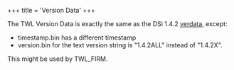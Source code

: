+++
title = 'Version Data'
+++

The TWL Version Data is exactly the same as the DSi 1.4.2
[verdata](http://dsibrew.org/wiki/Version_Data), except:

- timestamp.bin has a different timestamp
- version.bin for the text version string is "1.4.2ALL" instead of
  "1.4.2X".

This might be used by TWL_FIRM.
